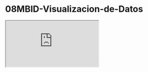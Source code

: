 # 08MBID-Visualizacion-de-Datos


<iframe src="https://docs.google.com/spreadsheets/d/e/2PACX-1vT_-pqP8RzRprKx1C2YpZ7r3ztCT5PkZ_CgC-qKzb2BihORpKJslNsWK_5l3NQf6EPtRTc-CH1xWrH2/pubhtml?gid=0&amp;single=true&amp;widget=true&amp;headers=false"></iframe>
